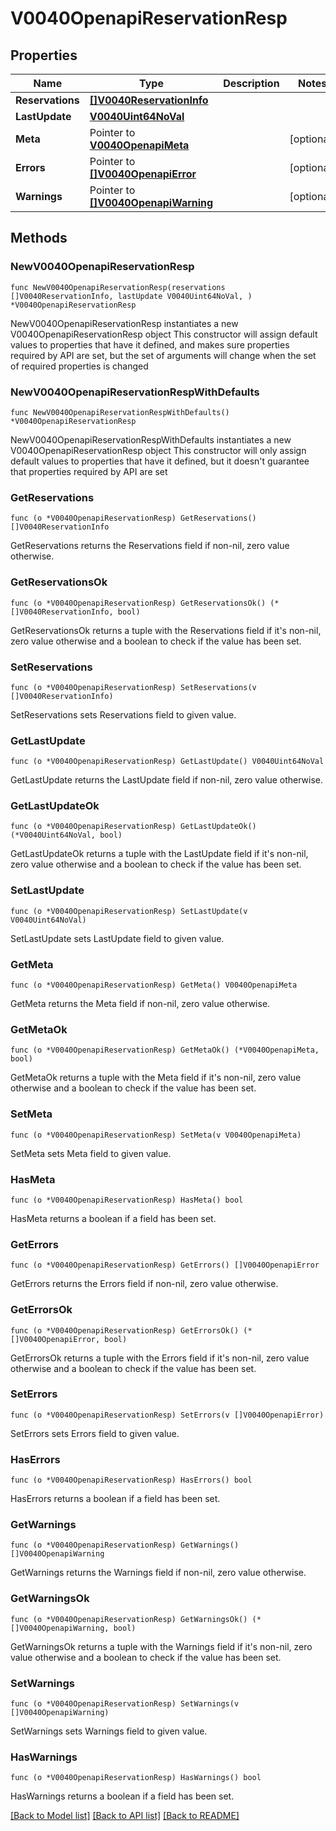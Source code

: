# V0040OpenapiReservationResp

## Properties

Name | Type | Description | Notes
------------ | ------------- | ------------- | -------------
**Reservations** | [**[]V0040ReservationInfo**](V0040ReservationInfo.md) |  | 
**LastUpdate** | [**V0040Uint64NoVal**](V0040Uint64NoVal.md) |  | 
**Meta** | Pointer to [**V0040OpenapiMeta**](V0040OpenapiMeta.md) |  | [optional] 
**Errors** | Pointer to [**[]V0040OpenapiError**](V0040OpenapiError.md) |  | [optional] 
**Warnings** | Pointer to [**[]V0040OpenapiWarning**](V0040OpenapiWarning.md) |  | [optional] 

## Methods

### NewV0040OpenapiReservationResp

`func NewV0040OpenapiReservationResp(reservations []V0040ReservationInfo, lastUpdate V0040Uint64NoVal, ) *V0040OpenapiReservationResp`

NewV0040OpenapiReservationResp instantiates a new V0040OpenapiReservationResp object
This constructor will assign default values to properties that have it defined,
and makes sure properties required by API are set, but the set of arguments
will change when the set of required properties is changed

### NewV0040OpenapiReservationRespWithDefaults

`func NewV0040OpenapiReservationRespWithDefaults() *V0040OpenapiReservationResp`

NewV0040OpenapiReservationRespWithDefaults instantiates a new V0040OpenapiReservationResp object
This constructor will only assign default values to properties that have it defined,
but it doesn't guarantee that properties required by API are set

### GetReservations

`func (o *V0040OpenapiReservationResp) GetReservations() []V0040ReservationInfo`

GetReservations returns the Reservations field if non-nil, zero value otherwise.

### GetReservationsOk

`func (o *V0040OpenapiReservationResp) GetReservationsOk() (*[]V0040ReservationInfo, bool)`

GetReservationsOk returns a tuple with the Reservations field if it's non-nil, zero value otherwise
and a boolean to check if the value has been set.

### SetReservations

`func (o *V0040OpenapiReservationResp) SetReservations(v []V0040ReservationInfo)`

SetReservations sets Reservations field to given value.


### GetLastUpdate

`func (o *V0040OpenapiReservationResp) GetLastUpdate() V0040Uint64NoVal`

GetLastUpdate returns the LastUpdate field if non-nil, zero value otherwise.

### GetLastUpdateOk

`func (o *V0040OpenapiReservationResp) GetLastUpdateOk() (*V0040Uint64NoVal, bool)`

GetLastUpdateOk returns a tuple with the LastUpdate field if it's non-nil, zero value otherwise
and a boolean to check if the value has been set.

### SetLastUpdate

`func (o *V0040OpenapiReservationResp) SetLastUpdate(v V0040Uint64NoVal)`

SetLastUpdate sets LastUpdate field to given value.


### GetMeta

`func (o *V0040OpenapiReservationResp) GetMeta() V0040OpenapiMeta`

GetMeta returns the Meta field if non-nil, zero value otherwise.

### GetMetaOk

`func (o *V0040OpenapiReservationResp) GetMetaOk() (*V0040OpenapiMeta, bool)`

GetMetaOk returns a tuple with the Meta field if it's non-nil, zero value otherwise
and a boolean to check if the value has been set.

### SetMeta

`func (o *V0040OpenapiReservationResp) SetMeta(v V0040OpenapiMeta)`

SetMeta sets Meta field to given value.

### HasMeta

`func (o *V0040OpenapiReservationResp) HasMeta() bool`

HasMeta returns a boolean if a field has been set.

### GetErrors

`func (o *V0040OpenapiReservationResp) GetErrors() []V0040OpenapiError`

GetErrors returns the Errors field if non-nil, zero value otherwise.

### GetErrorsOk

`func (o *V0040OpenapiReservationResp) GetErrorsOk() (*[]V0040OpenapiError, bool)`

GetErrorsOk returns a tuple with the Errors field if it's non-nil, zero value otherwise
and a boolean to check if the value has been set.

### SetErrors

`func (o *V0040OpenapiReservationResp) SetErrors(v []V0040OpenapiError)`

SetErrors sets Errors field to given value.

### HasErrors

`func (o *V0040OpenapiReservationResp) HasErrors() bool`

HasErrors returns a boolean if a field has been set.

### GetWarnings

`func (o *V0040OpenapiReservationResp) GetWarnings() []V0040OpenapiWarning`

GetWarnings returns the Warnings field if non-nil, zero value otherwise.

### GetWarningsOk

`func (o *V0040OpenapiReservationResp) GetWarningsOk() (*[]V0040OpenapiWarning, bool)`

GetWarningsOk returns a tuple with the Warnings field if it's non-nil, zero value otherwise
and a boolean to check if the value has been set.

### SetWarnings

`func (o *V0040OpenapiReservationResp) SetWarnings(v []V0040OpenapiWarning)`

SetWarnings sets Warnings field to given value.

### HasWarnings

`func (o *V0040OpenapiReservationResp) HasWarnings() bool`

HasWarnings returns a boolean if a field has been set.


[[Back to Model list]](../README.md#documentation-for-models) [[Back to API list]](../README.md#documentation-for-api-endpoints) [[Back to README]](../README.md)



